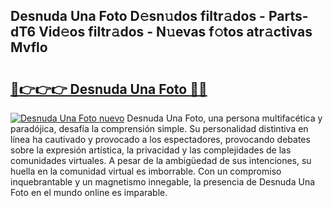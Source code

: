 ## Desnuda Una Foto D𝚎sn𝚞dos filtr𝚊dos - Parts-dT6 Vid𝚎os filtr𝚊dos - N𝚞evas f𝚘tos atr𝚊ctivas Mvflo

# <h2><a href="http://mb30kbr.tromn.icu/?c=Desnuda+Una+Foto">🔗👉👉👉 Desnuda Una Foto 🔗🔗</a></h2>

[![Desnuda Una Foto nuevo](https://i.imgur.com/pEAQMta.gif)](http://mb30kbr.tromn.icu/?c=Desnuda+Una+Foto)
Desnuda Una Foto, una persona multifacética y paradójica, desafía la comprensión simple. Su personalidad distintiva en línea ha cautivado y provocado a los espectadores, provocando debates sobre la expresión artística, la privacidad y las complejidades de las comunidades virtuales. A pesar de la ambigüedad de sus intenciones, su huella en la comunidad virtual es imborrable. Con un compromiso inquebrantable y un magnetismo innegable, la presencia de Desnuda Una Foto en el mundo online es imparable.
